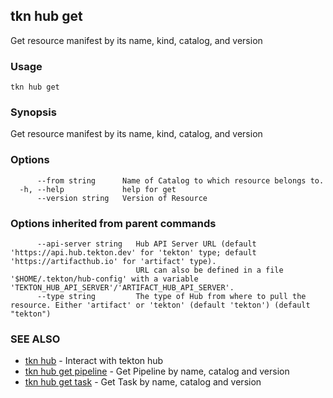 ## tkn hub get

Get resource manifest by its name, kind, catalog, and version

### Usage

```
tkn hub get
```

### Synopsis

Get resource manifest by its name, kind, catalog, and version

### Options

```
      --from string      Name of Catalog to which resource belongs to.
  -h, --help             help for get
      --version string   Version of Resource
```

### Options inherited from parent commands

```
      --api-server string   Hub API Server URL (default 'https://api.hub.tekton.dev' for 'tekton' type; default 'https://artifacthub.io' for 'artifact' type).
                            URL can also be defined in a file '$HOME/.tekton/hub-config' with a variable 'TEKTON_HUB_API_SERVER'/'ARTIFACT_HUB_API_SERVER'.
      --type string         The type of Hub from where to pull the resource. Either 'artifact' or 'tekton' (default 'tekton') (default "tekton")
```

### SEE ALSO

* [tkn hub](tkn_hub.md)	 - Interact with tekton hub
* [tkn hub get pipeline](tkn_hub_get_pipeline.md)	 - Get Pipeline by name, catalog and version
* [tkn hub get task](tkn_hub_get_task.md)	 - Get Task by name, catalog and version

